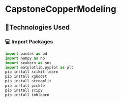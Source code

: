 # CapstoneCopperModeling

## 🎨Technologies Used


### 💻 Import Packages
```python
import pandas as pd
import numpy as np
import seaborn as sns
import matplotlib.pyplot as plt
pip install scikit-learn 
pip install xgboost 
pip install streamlit 
pip install pickle
pip install scipy
pip install imblearn
